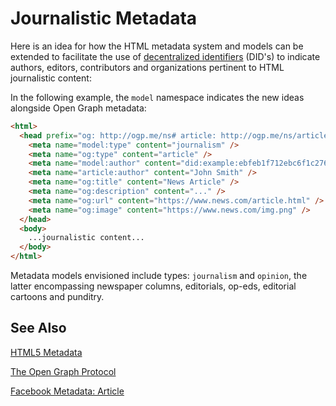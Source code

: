 # Journalistic Metadata

Here is an idea for how the HTML metadata system and models can be extended to facilitate the use of [decentralized identifiers](https://github.com/WebOfTrustInfo/rebooting-the-web-of-trust-fall2017/blob/master/topics-and-advance-readings/did-primer.md) (DID's) to indicate authors, editors, contributors and organizations pertinent to HTML journalistic content:

In the following example, the `model` namespace indicates the new ideas alongside Open Graph metadata:
```html
<html>
  <head prefix="og: http://ogp.me/ns# article: http://ogp.me/ns/article# model: http://example.com#">
    <meta name="model:type" content="journalism" />
    <meta name="og:type" content="article" />
    <meta name="model:author" content="did:example:ebfeb1f712ebc6f1c276e12ec21" />
    <meta name="article:author" content="John Smith" />
    <meta name="og:title" content="News Article" />
    <meta name="og:description" content="..." />
    <meta name="og:url" content="https://www.news.com/article.html" />
    <meta name="og:image" content="https://www.news.com/img.png" />
  </head>
  <body>
    ...journalistic content...
  </body>
</html>
```

Metadata models envisioned include types: `journalism` and `opinion`, the latter encompassing newspaper columns, editorials, op-eds, editorial cartoons and punditry.

## See Also
[HTML5 Metadata](https://www.w3.org/TR/html5/document-metadata.html)

[The Open Graph Protocol](http://ogp.me/)

[Facebook Metadata: Article](https://developers.facebook.com/docs/reference/opengraph/object-type/article/)
